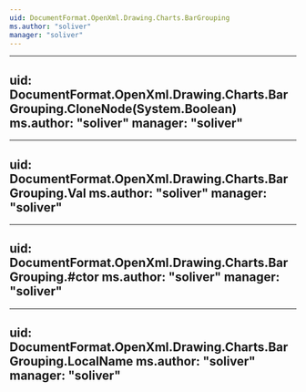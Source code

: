 ```yaml
---
uid: DocumentFormat.OpenXml.Drawing.Charts.BarGrouping
ms.author: "soliver"
manager: "soliver"
---
```


---
uid: DocumentFormat.OpenXml.Drawing.Charts.BarGrouping.CloneNode(System.Boolean)
ms.author: "soliver"
manager: "soliver"
---

---
uid: DocumentFormat.OpenXml.Drawing.Charts.BarGrouping.Val
ms.author: "soliver"
manager: "soliver"
---

---
uid: DocumentFormat.OpenXml.Drawing.Charts.BarGrouping.#ctor
ms.author: "soliver"
manager: "soliver"
---

---
uid: DocumentFormat.OpenXml.Drawing.Charts.BarGrouping.LocalName
ms.author: "soliver"
manager: "soliver"
---
